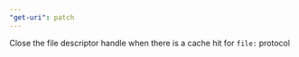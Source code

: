 ```yaml
---
"get-uri": patch
---
```


Close the file descriptor handle when there is a cache hit for `file:` protocol
